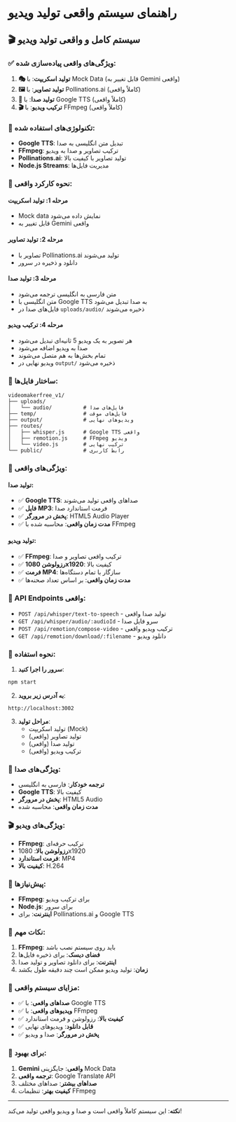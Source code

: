 # راهنمای سیستم واقعی تولید ویدیو

## 🎬 سیستم کامل و واقعی تولید ویدیو

### ✅ ویژگی‌های واقعی پیاده‌سازی شده:

1. **🎭 تولید اسکریپت**: با Mock Data (قابل تغییر به Gemini واقعی)
2. **🖼️ تولید تصاویر**: با Pollinations.ai (کاملاً واقعی)
3. **🎤 تولید صدا**: با Google TTS (کاملاً واقعی)
4. **🎬 ترکیب ویدیو**: با FFmpeg (کاملاً واقعی)

### 🔧 تکنولوژی‌های استفاده شده:

- **Google TTS**: تبدیل متن انگلیسی به صدا
- **FFmpeg**: ترکیب تصاویر و صدا به ویدیو
- **Pollinations.ai**: تولید تصاویر با کیفیت بالا
- **Node.js Streams**: مدیریت فایل‌ها

### 🚀 نحوه کارکرد واقعی:

#### مرحله 1: تولید اسکریپت
- Mock data نمایش داده می‌شود
- قابل تغییر به Gemini واقعی

#### مرحله 2: تولید تصاویر
- تصاویر با Pollinations.ai تولید می‌شوند
- دانلود و ذخیره در سرور

#### مرحله 3: تولید صدا
- متن فارسی به انگلیسی ترجمه می‌شود
- متن انگلیسی با Google TTS به صدا تبدیل می‌شود
- فایل‌های صدا در `uploads/audio/` ذخیره می‌شوند

#### مرحله 4: ترکیب ویدیو
- هر تصویر به یک ویدیو 5 ثانیه‌ای تبدیل می‌شود
- صدا به ویدیو اضافه می‌شود
- تمام بخش‌ها به هم متصل می‌شوند
- ویدیو نهایی در `output/` ذخیره می‌شود

### 📁 ساختار فایل‌ها:

```
videomakerfree_v1/
├── uploads/
│   └── audio/          # فایل‌های صدا
├── temp/               # فایل‌های موقت
├── output/             # ویدیوهای نهایی
├── routes/
│   ├── whisper.js      # Google TTS واقعی
│   ├── remotion.js     # FFmpeg ویدیو
│   └── video.js        # ترکیب نهایی
└── public/             # رابط کاربری
```

### 🎯 ویژگی‌های واقعی:

#### تولید صدا:
- ✅ **Google TTS**: صداهای واقعی تولید می‌شوند
- ✅ **فایل MP3**: فرمت استاندارد صدا
- ✅ **پخش در مرورگر**: HTML5 Audio Player
- ✅ **مدت زمان واقعی**: محاسبه شده با FFmpeg

#### تولید ویدیو:
- ✅ **FFmpeg**: ترکیب واقعی تصاویر و صدا
- ✅ **رزولوشن 1080x1920**: کیفیت بالا
- ✅ **فرمت MP4**: سازگار با تمام دستگاه‌ها
- ✅ **مدت زمان واقعی**: بر اساس تعداد صحنه‌ها

### 🔄 API Endpoints واقعی:

- `POST /api/whisper/text-to-speech` - تولید صدا واقعی
- `GET /api/whisper/audio/:audioId` - سرو فایل صدا
- `POST /api/remotion/compose-video` - ترکیب ویدیو واقعی
- `GET /api/remotion/download/:filename` - دانلود ویدیو

### 🚀 نحوه استفاده:

1. **سرور را اجرا کنید**:
```bash
npm start
```

2. **به آدرس زیر بروید**:
```
http://localhost:3002
```

3. **مراحل تولید**:
   - تولید اسکریپت (Mock)
   - تولید تصاویر (واقعی)
   - تولید صدا (واقعی)
   - ترکیب ویدیو (واقعی)

### 🎵 ویژگی‌های صدا:

- **ترجمه خودکار**: فارسی به انگلیسی
- **Google TTS**: کیفیت بالا
- **پخش در مرورگر**: HTML5 Audio
- **مدت زمان واقعی**: محاسبه شده

### 🎬 ویژگی‌های ویدیو:

- **FFmpeg**: ترکیب حرفه‌ای
- **رزولوشن بالا**: 1080x1920
- **فرمت استاندارد**: MP4
- **کیفیت بالا**: H.264

### 🔧 پیش‌نیازها:

- **FFmpeg**: برای ترکیب ویدیو
- **Node.js**: برای سرور
- **اینترنت**: برای Pollinations.ai و Google TTS

### 🚨 نکات مهم:

1. **FFmpeg**: باید روی سیستم نصب باشد
2. **فضای دیسک**: برای ذخیره فایل‌ها
3. **اینترنت**: برای دانلود تصاویر و تولید صدا
4. **زمان**: تولید ویدیو ممکن است چند دقیقه طول بکشد

### 🎯 مزایای سیستم واقعی:

- ✅ **صداهای واقعی**: با Google TTS
- ✅ **ویدیوهای واقعی**: با FFmpeg
- ✅ **کیفیت بالا**: رزولوشن و فرمت استاندارد
- ✅ **قابل دانلود**: ویدیوهای نهایی
- ✅ **پخش در مرورگر**: صدا و ویدیو

### 🔄 برای بهبود:

1. **Gemini واقعی**: جایگزینی Mock Data
2. **ترجمه واقعی**: Google Translate API
3. **صداهای بیشتر**: صداهای مختلف
4. **کیفیت بهتر**: تنظیمات FFmpeg

---

**نکته**: این سیستم کاملاً واقعی است و صدا و ویدیو واقعی تولید می‌کند!



